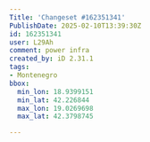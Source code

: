 ```yaml
---
Title: 'Changeset #162351341'
PublishDate: 2025-02-10T13:39:30Z
id: 162351341
user: L29Ah
comment: power infra
created_by: iD 2.31.1
tags:
- Montenegro
bbox:
  min_lon: 18.9399151
  min_lat: 42.226844
  max_lon: 19.0269698
  max_lat: 42.3798745

---
```

